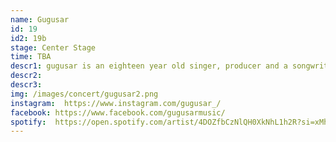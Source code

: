 ```yaml
---
name: Gugusar
id: 19
id2: 19b
stage: Center Stage
time: TBA
descr1: gugusar is an eighteen year old singer, producer and a songwriter from Reykjavík, Iceland. She started producing her own music only at fourteen years old and has been doing since.
descr2:
descr3:
img: /images/concert/gugusar2.png
instagram:  https://www.instagram.com/gugusar_/
facebook: https://www.facebook.com/gugusarmusic/
spotify:  https://open.spotify.com/artist/4DOZfbCzNlQH0XkNhL1h2R?si=xMh959mzQASe7JAfPdARng
---
```

